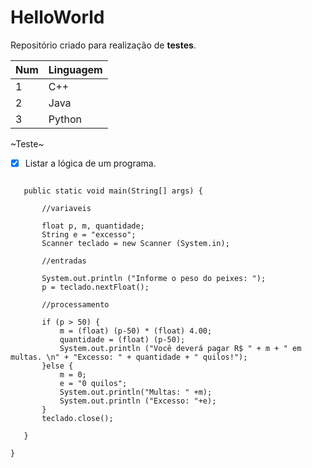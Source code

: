 # HelloWorld
 Repositório criado para realização de **testes**.
 
 Num | Linguagem
 ---| ---
 1 | C++
 2 | Java
 3 | Python
 
 
 ~Teste~
 
 - [x] Listar a lógica de um programa.
 
 ```
 
	public static void main(String[] args) {
		
		//variaveis
		
		float p, m, quantidade;
		String e = "excesso";
		Scanner teclado = new Scanner (System.in);
		
		//entradas
		
		System.out.println ("Informe o peso do peixes: ");
		p = teclado.nextFloat();
		
		//processamento
		
		if (p > 50) {
			m = (float) (p-50) * (float) 4.00;
			quantidade = (float) (p-50);
			System.out.println ("Você deverá pagar R$ " + m + " em multas. \n" + "Excesso: " + quantidade + " quilos!");
		}else {
			m = 0;
			e = "0 quilos";
			System.out.println("Multas: " +m);
			System.out.println ("Excesso: "+e);
		}
		teclado.close();

	}

}
```
